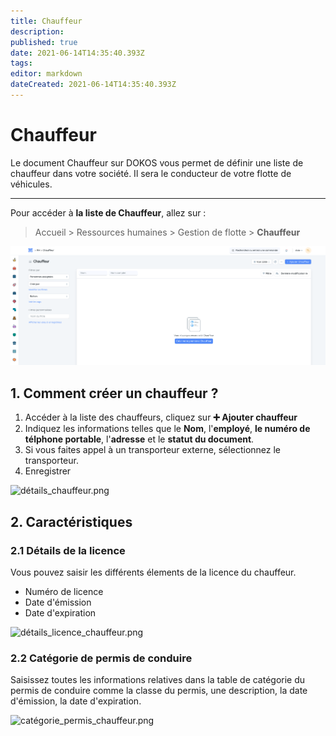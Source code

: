 ```yaml
---
title: Chauffeur
description: 
published: true
date: 2021-06-14T14:35:40.393Z
tags: 
editor: markdown
dateCreated: 2021-06-14T14:35:40.393Z
---
```


# Chauffeur 

Le document Chauffeur sur DOKOS vous permet de définir une liste de chauffeur dans votre société. Il sera le conducteur de votre flotte de véhicules.

---

Pour accéder à **la liste de Chauffeur**, allez sur :

> Accueil > Ressources humaines > Gestion de flotte > **Chauffeur**

![liste_chauffeur_.png](/content/rh/driver/liste_chauffeur_.png)

## 1. Comment créer un chauffeur ?

1. Accéder à la liste des chauffeurs, cliquez sur **:heavy_plus_sign: Ajouter chauffeur**
2. Indiquez les informations telles que le **Nom**, l'**employé**, **le numéro de télphone portable**, l'**adresse** et le **statut du document**.
3. Si vous faites appel à un transporteur externe, sélectionnez le transporteur.
4. Enregistrer

![détails_chauffeur.png](/content/rh/driver/détails_chauffeur.png)

## 2. Caractéristiques

### 2.1 Détails de la licence

Vous pouvez saisir les différents élements de la licence du chauffeur.

- Numéro de licence
- Date d'émission
- Date d'expiration

![détails_licence_chauffeur.png](/content/rh/driver/détails_licence_chauffeur.png)

### 2.2 Catégorie de permis de conduire

Saisissez toutes les informations relatives dans la table de catégorie du permis de conduire comme la classe du permis, une description, la date d'émission, la date d'expiration.

![catégorie_permis_chauffeur.png](/content/rh/driver/catégorie_permis_chauffeur.png)